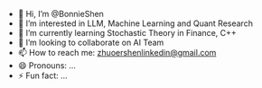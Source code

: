 - 👋 Hi, I’m @BonnieShen
- 👀 I’m interested in LLM, Machine Learning and Quant Research
- 🌱 I’m currently learning Stochastic Theory in Finance, C++
- 💞️ I’m looking to collaborate on AI Team
- 📫 How to reach me: zhuoershenlinkedin@gmail.com
- 😄 Pronouns: ...
- ⚡ Fun fact: ...

<!---
BonniePappas/BonniePappas is a ✨ special ✨ repository because its `README.md` (this file) appears on your GitHub profile.
You can click the Preview link to take a look at your changes.
--->
